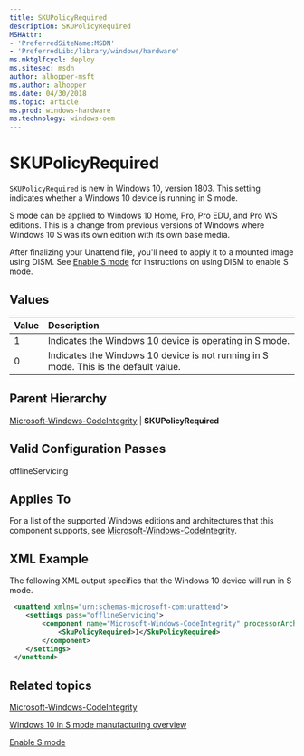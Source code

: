 ```yaml
---
title: SKUPolicyRequired
description: SKUPolicyRequired
MSHAttr:
- 'PreferredSiteName:MSDN'
- 'PreferredLib:/library/windows/hardware'
ms.mktglfcycl: deploy
ms.sitesec: msdn
author: alhopper-msft
ms.author: alhopper
ms.date: 04/30/2018
ms.topic: article
ms.prod: windows-hardware
ms.technology: windows-oem
---
```

# SKUPolicyRequired

`SKUPolicyRequired` is new in Windows 10, version 1803. This setting indicates whether a Windows 10 device is running in S mode.

S mode can be applied to Windows 10 Home, Pro, Pro EDU, and Pro WS editions. This is a change from previous versions of Windows where Windows 10 S was its own edition with its own base media.

After finalizing your Unattend file, you'll need to apply it to a mounted image using DISM. See [Enable S mode](https://docs.microsoft.com/en-us/windows-hardware/manufacture/desktop/windows-10-s-enable-s-mode) for instructions on using DISM to enable S mode.

## Values

| Value             | Description                                                                      |
|:------------------|:---------------------------------------------------------------------------------|
| 1                 | Indicates the Windows 10 device is operating in S mode.                          |
| 0                 | Indicates the Windows 10 device is not running in S mode. This is the default value.  |

## Parent Hierarchy

[Microsoft-Windows-CodeIntegrity](microsoft-windows-codeintegrity.md) | **SKUPolicyRequired**

## Valid Configuration Passes

offlineServicing

## Applies To

For a list of the supported Windows editions and architectures that this component supports, see [Microsoft-Windows-CodeIntegrity](microsoft-windows-codeintegrity.md).

## XML Example

The following XML output specifies that the Windows 10 device will run in S mode.

```XML
 <unattend xmlns="urn:schemas-microsoft-com:unattend">
    <settings pass="offlineServicing">
        <component name="Microsoft-Windows-CodeIntegrity" processorArchitecture="amd64" publicKeyToken="31bf39567ab364e25" language="neutral" versionScope="nonSxS" xmlns:wcm="http://schemas.microsoft.com/WMIConfig/2002/State" xmlns:xsi="http://www.w3.org/2001/XMLSchema-instance">
            <SkuPolicyRequired>1</SkuPolicyRequired>
        </component>
    </settings>
 </unattend>
```

## Related topics

[Microsoft-Windows-CodeIntegrity](microsoft-windows-codeintegrity.md)

[Windows 10 in S mode manufacturing overview](https://docs.microsoft.com/en-us/windows-hardware/manufacture/desktop/windows-10-s-overview)

[Enable S mode](https://docs.microsoft.com/en-us/windows-hardware/manufacture/desktop/windows-10-s-enable-s-mode)
